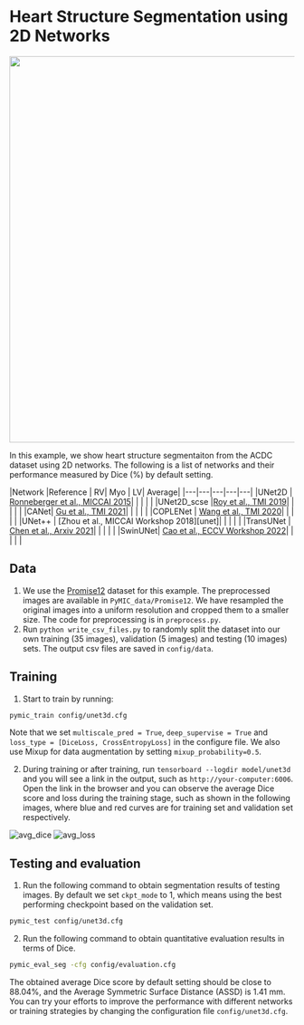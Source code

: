 # Heart Structure Segmentation using 2D Networks
<img src="./picture/seg_example.png" width="796" height="682"/> 

In this example, we show heart structure segmentaiton from the ACDC dataset using 2D networks. The following is a list of networks and their performance measured by Dice (%) by default setting. 

|Network  |Reference | RV| Myo | LV| Average|
|---|---|---|---|---|
|UNet2D | [Ronneberger et al., MICCAI 2015][unet_paper]| | | | | 
|UNet2D_scse |[Roy et al., TMI 2019][scse_paper]| | | | | 
|CANet| [Gu et al., TMI 2021][canet_paper]|  | | | | 
|COPLENet | [Wang et al., TMI 2020][coplenet]| | | | | 
|UNet++ | [Zhou et al., MICCAI Workshop 2018][unet]| | | | | 
|TransUNet | [Chen et al., Arxiv 2021][transunet]| | | | | 
|SwinUNet|  [Cao et al., ECCV Workshop 2022][swinunet]| | | | | 

[unet_paper]:https://link.springer.com/chapter/10.1007/978-3-319-24574-4_28
[scse_paper]:https://ieeexplore.ieee.org/document/8447284
[canet_paper]:https://ieeexplore.ieee.org/abstract/document/9246575
[coplenet]:https://ieeexplore.ieee.org/document/9109297
[unet++]:https://link.springer.com/chapter/10.1007/978-3-030-00889-5_1
[transunet]:https://arxiv.org/abs/2102.04306
[swinunet]:https://link.springer.com/chapter/10.1007/978-3-031-25066-8_9


## Data 
1. We use the [Promise12][promise12_link] dataset for this example. The preprocessed images are available in `PyMIC_data/Promise12`. We have resampled the original images into a uniform resolution and cropped them to a smaller size. The code for preprocessing is in  `preprocess.py`.
2. Run `python write_csv_files.py` to randomly split the dataset into our own training (35 images), validation (5 images) and testing (10 images) sets. The output csv files are saved in `config/data`.

[promise12_link]:https://promise12.grand-challenge.org/

## Training
1. Start to train by running:
 
```bash
pymic_train config/unet3d.cfg
```

Note that we set `multiscale_pred = True`, `deep_supervise = True` and `loss_type = [DiceLoss, CrossEntropyLoss]` in the configure file. We also use Mixup for data
augmentation by setting `mixup_probability=0.5`.

2. During training or after training, run `tensorboard --logdir model/unet3d` and you will see a link in the output, such as `http://your-computer:6006`. Open the link in the browser and you can observe the average Dice score and loss during the training stage, such as shown in the following images, where blue and red curves are for training set and validation set respectively. 

![avg_dice](./picture/train_avg_dice.png)
![avg_loss](./picture/train_avg_loss.png)

## Testing and evaluation
1. Run the following command to obtain segmentation results of testing images. By default we set `ckpt_mode` to 1, which means using the best performing checkpoint based on the validation set.

```bash
pymic_test config/unet3d.cfg
```

2. Run the following command to obtain quantitative evaluation results in terms of Dice. 

```bash
pymic_eval_seg -cfg config/evaluation.cfg
```

The obtained average Dice score by default setting should be close to 88.04%, and the Average Symmetric Surface Distance (ASSD) is 1.41 mm. You can try your efforts to improve the performance with different networks or training strategies by changing the configuration file `config/unet3d.cfg`.

